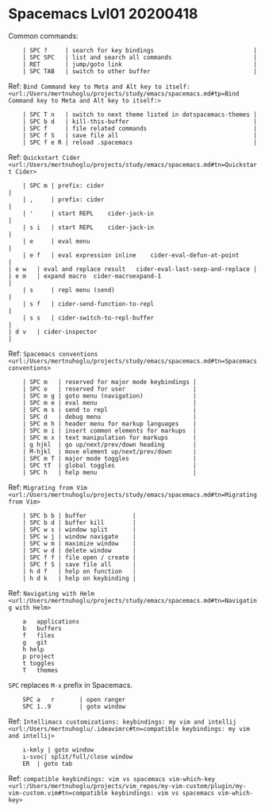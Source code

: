 # Spacemacs Lvl01 20200418 

Common commands:

		| SPC ?     | search for key bindings                            |
		| SPC SPC   | list and search all commands                       |
		| RET       | jump/goto link                                     |
		| SPC TAB   | switch to other buffer                             |

Ref: `Bind Command key to Meta and Alt key to itself: <url:/Users/mertnuhoglu/projects/study/emacs/spacemacs.md#tp=Bind Command key to Meta and Alt key to itself:>`

		| SPC T n   | switch to next theme listed in dotspacemacs-themes |
		| SPC b d   | kill-this-buffer                                   |
		| SPC f     | file related commands                              |
		| SPC f S   | save file all                                      |
		| SPC f e R | reload .spacemacs                                  |

Ref: `Quickstart Cider <url:/Users/mertnuhoglu/projects/study/emacs/spacemacs.md#tn=Quickstart Cider>`

		| SPC m | prefix: cider                                                |
		| ,     | prefix: cider                                                |
		| '     | start REPL	cider-jack-in                                    |
		| s i   | start REPL	cider-jack-in                                    |
		| e     | eval menu                                                    |
		| e f   | eval expression inline	cider-eval-defun-at-point            |
    | e w   | eval and replace result	cider-eval-last-sexp-and-replace |
    | e m   | expand macro	cider-macroexpand-1                            |
		| s     | repl menu (send)                                             |
		| s f   | cider-send-function-to-repl                                  |
		| s s   | cider-switch-to-repl-buffer                                  |
    | d v   | cider-inspector                                              |

Ref: `Spacemacs conventions <url:/Users/mertnuhoglu/projects/study/emacs/spacemacs.md#tn=Spacemacs conventions>`

		| SPC m   | reserved for major mode keybindings |
		| SPC o   | reserved for user                   |
		| SPC m g | goto menu (navigation)              |
		| SPC m e | eval menu                           |
		| SPC m s | send to repl                        |
		| SPC d   | debug menu                          |
		| SPC m h | header menu for markup languages    |
		| SPC m i | insert common elements for markups  |
		| SPC m x | text manipulation for markups       |
		| g hjkl  | go up/next/prev/down heading        |
		| M-hjkl  | move element up/next/prev/down      |
		| SPC m T | major mode toggles                  |
		| SPC tT  | global toggles                      |
		| SPC h   | help menu                           |

Ref: `Migrating from Vim <url:/Users/mertnuhoglu/projects/study/emacs/spacemacs.md#tn=Migrating from Vim>`

		| SPC b b | buffer             |
		| SPC b d | buffer kill        |
		| SPC w s | window split       |
		| SPC w j | window navigate    |
		| SPC w m | maximize window    |
		| SPC w d | delete window      |
		| SPC f f | file open / create |
		| SPC f S | save file all      |
		| h d f   | help on function   |
		| h d k   | help on keybinding |

Ref: `Navigating with Helm <url:/Users/mertnuhoglu/projects/study/emacs/spacemacs.md#tn=Navigating with Helm>`

		a	applications
		b	buffers
		f	files
		g	git
		h help
		p project
		t toggles
		T	themes

`SPC` replaces `M-x` prefix in Spacemacs.

		SPC a	r 		| open ranger
		SPC 1..9		| goto window

Ref: `Intellimacs customizations: keybindings: my vim and intellij <url:/Users/mertnuhoglu/.ideavimrc#tn=compatible keybindings: my vim and intellij>`

		ı-kmly | goto window
		ı-svoc| split/full/close window
		ER	| goto tab

Ref: `compatible keybindings: vim vs spacemacs vim-which-key <url:/Users/mertnuhoglu/projects/vim_repos/my-vim-custom/plugin/my-vim-custom.vim#tn=compatible keybindings: vim vs spacemacs vim-which-key>`

